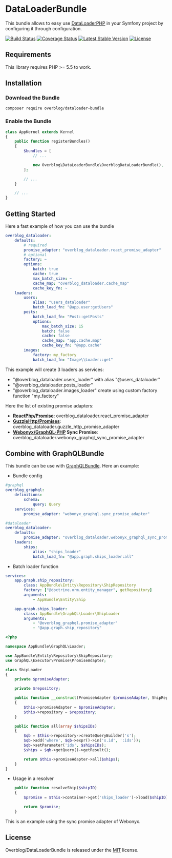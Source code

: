 # DataLoaderBundle

This bundle allows to easy use  [DataLoaderPHP](https://github.com/overblog/dataloader-php)
in your Symfony project by  configuring it through configuration.

[![Build Status](https://travis-ci.org/overblog/dataloader-bundle.svg?branch=master)](https://travis-ci.org/overblog/dataloader-bundle)
[![Coverage Status](https://coveralls.io/repos/github/overblog/dataloader-bundle/badge.svg?branch=master)](https://coveralls.io/github/overblog/dataloader-bundle?branch=master)
[![Latest Stable Version](https://poser.pugx.org/overblog/dataloader-bundle/version)](https://packagist.org/packages/overblog/dataloader-bundle)
[![License](https://poser.pugx.org/overblog/dataloader-bundle/license)](https://packagist.org/packages/overblog/dataloader-bundle)

## Requirements

This library requires PHP >= 5.5 to work.

## Installation

### Download the Bundle

```
composer require overblog/dataloader-bundle
```

### Enable the Bundle

```php
class AppKernel extends Kernel
{
    public function registerBundles()
    {
        $bundles = [
            // ...

            new Overblog\DataLoaderBundle\OverblogDataLoaderBundle(),
        ];

        // ...
    }

    // ...
}
```

## Getting Started

Here a fast example of how you can use the bundle

```yaml
overblog_dataloader:
    defaults:
        # required
        promise_adapter: "overblog_dataloader.react_promise_adapter"
        # optional
        factory: ~
        options:
            batch: true
            cache: true
            max_batch_size: ~
            cache_map: "overblog_dataloader.cache_map"
            cache_key_fn: ~
    loaders:
        users:
            alias: "users_dataloader"
            batch_load_fn: "@app.user:getUsers"
        posts: 
            batch_load_fn: "Post::getPosts"
            options:
                max_batch_size: 15
                batch: false
                cache: false
                cache_map: "app.cache.map"
                cache_key_fn: "@app.cache"
        images:
            factory: my_factory
            batch_load_fn: "Image\\Loader::get"
```

This example will create 3 loaders as services:
- "@overblog_dataloader.users_loader" with alias "@users_dataloader"
- "@overblog_dataloader.posts_loader"
- "@overblog_dataloader.images_loader" create using custom factory function "my_factory"

Here the list of existing promise adapters:

* **[ReactPhp/Promise](https://github.com/reactphp/promise)**: overblog_dataloader.react_promise_adapter
* **[GuzzleHttp/Promises](https://github.com/guzzle/promises)**: overblog_dataloader.guzzle_http_promise_adapter
* **[Webonyx/GraphQL-PHP](https://github.com/webonyx/graphql-php) Sync Promise**: overblog_dataloader.webonyx_graphql_sync_promise_adapter

## Combine with GraphQLBundle

This bundle can be use with [GraphQLBundle](https://github.com/overblog/GraphQLBundle).
Here an example:

* Bundle config

```yaml
#graphql
overblog_graphql:
    definitions:
        schema:
            query: Query
    services:
        promise_adapter: "webonyx_graphql.sync_promise_adapter"

#dataloader
overblog_dataloader:
    defaults:
        promise_adapter: "overblog_dataloader.webonyx_graphql_sync_promise_adapter"
    loaders:
        ships:
            alias: "ships_loader"
            batch_load_fn: "@app.graph.ships_loader:all"
```

* Batch loader function

```yaml
services:
    app.graph.ship_repository:
        class: AppBundle\Entity\Repository\ShipRepository
        factory: ["@doctrine.orm.entity_manager", getRepository]
        arguments:
            - AppBundle\Entity\Ship

    app.graph.ships_loader:
        class: AppBundle\GraphQL\Loader\ShipLoader
        arguments:
            - "@overblog_graphql.promise_adapter"
            - "@app.graph.ship_repository"
```

```php
<?php

namespace AppBundle\GraphQL\Loader;

use AppBundle\Entity\Repository\ShipRepository;
use GraphQL\Executor\Promise\PromiseAdapter;

class ShipLoader
{
    private $promiseAdapter;

    private $repository;

    public function __construct(PromiseAdapter $promiseAdapter, ShipRepository $repository)
    {
        $this->promiseAdapter = $promiseAdapter;
        $this->repository = $repository;
    }

    public function all(array $shipsIDs)
    {
        $qb = $this->repository->createQueryBuilder('s');
        $qb->add('where', $qb->expr()->in('s.id', ':ids'));
        $qb->setParameter('ids', $shipsIDs);
        $ships = $qb->getQuery()->getResult();

        return $this->promiseAdapter->all($ships);
    }
}
```

* Usage in a resolver

```php
    public function resolveShip($shipID)
    {
        $promise = $this->container->get('ships_loader')->load($shipID);

        return $promise;
    }
```

This is an example using the sync promise adapter of Webonyx.

## License

Overblog/DataLoaderBundle is released under the [MIT](https://github.com/overblog/dataloader-bundle/blob/master/LICENSE) license.
